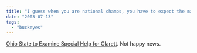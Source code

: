 ```yaml
---
title: "I guess when you are national champs, you have to expect the magnifying glass."
date: "2003-07-13"
tags: 
  - "buckeyes"
---
```


[Ohio State to Examine Special Help for Clarett](http://www.nytimes.com/2003/07/14/sports/ncaafootball/14college.html "Ohio State to Examine Special Help for Clarett"). Not happy news.
